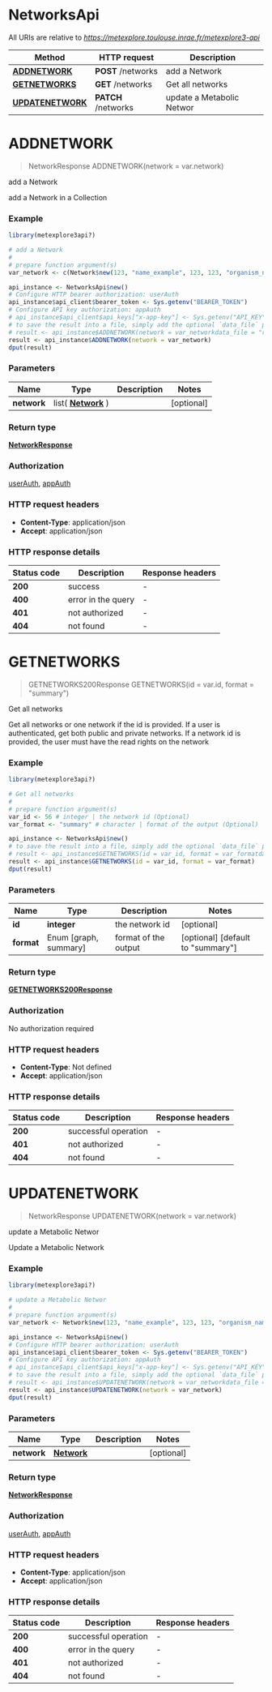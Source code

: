 # NetworksApi

All URIs are relative to *https://metexplore.toulouse.inrae.fr/metexplore3-api*

Method | HTTP request | Description
------------- | ------------- | -------------
[**ADDNETWORK**](NetworksApi.md#ADDNETWORK) | **POST** /networks | add a Network
[**GETNETWORKS**](NetworksApi.md#GETNETWORKS) | **GET** /networks | Get all networks
[**UPDATENETWORK**](NetworksApi.md#UPDATENETWORK) | **PATCH** /networks | update a Metabolic Networ


# **ADDNETWORK**
> NetworkResponse ADDNETWORK(network = var.network)

add a Network

add a Network in a Collection

### Example
```R
library(metexplore3api?)

# add a Network
#
# prepare function argument(s)
var_network <- c(Network$new(123, "name_example", 123, 123, "organism_name_example", "db_identifier_example", "strain_example", "tissue_example", "cell_type_example", "source_example", "version_example", "description_example", "url_example", "identifier_origin_example", "date_creation_example", "date_last_modif_example", 123, 123, Permission$new())) # array[Network] |  (Optional)

api_instance <- NetworksApi$new()
# Configure HTTP bearer authorization: userAuth
api_instance$api_client$bearer_token <- Sys.getenv("BEARER_TOKEN")
# Configure API key authorization: appAuth
# api_instance$api_client$api_keys["x-app-key"] <- Sys.getenv("API_KEY")
# to save the result into a file, simply add the optional `data_file` parameter, e.g.
# result <- api_instance$ADDNETWORK(network = var_networkdata_file = "result.txt")
result <- api_instance$ADDNETWORK(network = var_network)
dput(result)
```

### Parameters

Name | Type | Description  | Notes
------------- | ------------- | ------------- | -------------
 **network** | list( [**Network**](Network.md) )|  | [optional] 

### Return type

[**NetworkResponse**](NetworkResponse.md)

### Authorization

[userAuth](../README.md#userAuth), [appAuth](../README.md#appAuth)

### HTTP request headers

 - **Content-Type**: application/json
 - **Accept**: application/json

### HTTP response details
| Status code | Description | Response headers |
|-------------|-------------|------------------|
| **200** | success |  -  |
| **400** | error in the query |  -  |
| **401** | not authorized |  -  |
| **404** | not found |  -  |

# **GETNETWORKS**
> GETNETWORKS200Response GETNETWORKS(id = var.id, format = "summary")

Get all networks

Get all networks or one network if the id is provided. If a user is authenticated, get both public and private networks. If a network id is provided, the user must have the read rights on the network 

### Example
```R
library(metexplore3api?)

# Get all networks
#
# prepare function argument(s)
var_id <- 56 # integer | the network id (Optional)
var_format <- "summary" # character | format of the output (Optional)

api_instance <- NetworksApi$new()
# to save the result into a file, simply add the optional `data_file` parameter, e.g.
# result <- api_instance$GETNETWORKS(id = var_id, format = var_formatdata_file = "result.txt")
result <- api_instance$GETNETWORKS(id = var_id, format = var_format)
dput(result)
```

### Parameters

Name | Type | Description  | Notes
------------- | ------------- | ------------- | -------------
 **id** | **integer**| the network id | [optional] 
 **format** | Enum [graph, summary] | format of the output | [optional] [default to &quot;summary&quot;]

### Return type

[**GETNETWORKS200Response**](GET_NETWORKS_200_response.md)

### Authorization

No authorization required

### HTTP request headers

 - **Content-Type**: Not defined
 - **Accept**: application/json

### HTTP response details
| Status code | Description | Response headers |
|-------------|-------------|------------------|
| **200** | successful operation |  -  |
| **401** | not authorized |  -  |
| **404** | not found |  -  |

# **UPDATENETWORK**
> NetworkResponse UPDATENETWORK(network = var.network)

update a Metabolic Networ

Update a Metabolic Network

### Example
```R
library(metexplore3api?)

# update a Metabolic Networ
#
# prepare function argument(s)
var_network <- Network$new(123, "name_example", 123, 123, "organism_name_example", "db_identifier_example", "strain_example", "tissue_example", "cell_type_example", "source_example", "version_example", "description_example", "url_example", "identifier_origin_example", "date_creation_example", "date_last_modif_example", 123, 123, Permission$new()) # Network |  (Optional)

api_instance <- NetworksApi$new()
# Configure HTTP bearer authorization: userAuth
api_instance$api_client$bearer_token <- Sys.getenv("BEARER_TOKEN")
# Configure API key authorization: appAuth
# api_instance$api_client$api_keys["x-app-key"] <- Sys.getenv("API_KEY")
# to save the result into a file, simply add the optional `data_file` parameter, e.g.
# result <- api_instance$UPDATENETWORK(network = var_networkdata_file = "result.txt")
result <- api_instance$UPDATENETWORK(network = var_network)
dput(result)
```

### Parameters

Name | Type | Description  | Notes
------------- | ------------- | ------------- | -------------
 **network** | [**Network**](Network.md)|  | [optional] 

### Return type

[**NetworkResponse**](NetworkResponse.md)

### Authorization

[userAuth](../README.md#userAuth), [appAuth](../README.md#appAuth)

### HTTP request headers

 - **Content-Type**: application/json
 - **Accept**: application/json

### HTTP response details
| Status code | Description | Response headers |
|-------------|-------------|------------------|
| **200** | successful operation |  -  |
| **400** | error in the query |  -  |
| **401** | not authorized |  -  |
| **404** | not found |  -  |


